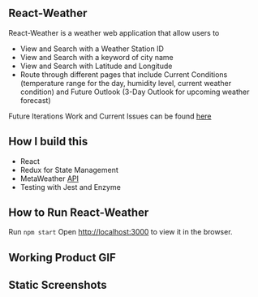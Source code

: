 ## React-Weather

React-Weather is a weather web application that allow users to

- View and Search with a Weather Station ID
- View and Search with a keyword of city name
- View and Search with Latitude and Longitude
- Route through different pages that include Current Conditions (temperature range for the day, humidity level, current weather condition) and Future Outlook (3-Day Outlook for upcoming weather forecast)

Future Iterations Work and Current Issues can be found [here](https://github.com/peeratmac/react-weather/issues)

## How I build this

- React
- Redux for State Management
- MetaWeather [API](https://www.metaweather.com/api/)
- Testing with Jest and Enzyme

## How to Run React-Weather

Run `npm start`
Open [http://localhost:3000](http://localhost:3000) to view it in the browser.

## Working Product GIF

## Static Screenshots
